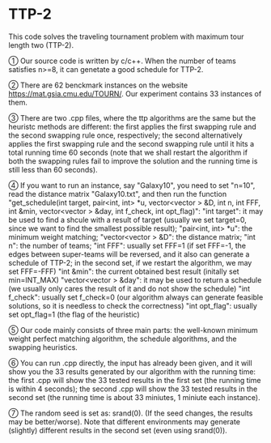 # TTP-2
This code solves the traveling tournament problem with maximum tour length two (TTP-2).

① Our source code is written by c/c++. When the number of teams satisfies n>=8, it can genetate a good schedule for TTP-2.

② There are 62 benckmark instances on the website https://mat.gsia.cmu.edu/TOURN/. Our experiment contains 33 instances of them. 

③ There are two .cpp files, where the ttp algorithms are the same but the heuristc methods are different: 
   the first applies the first swapping rule and the second swapping rule once, respectively; 
   the second alternatively applies the first swapping rule and the second swapping rule until it hits a total running time 60 seconds 
     (note that we shall restart the algorithm if both the swapping rules fail to improve the solution and the running time is still less than 60 seconds).

④ If you want to run an instance, say "Galaxy10", you need to set "n=10", read the distance matrix "Galaxy10.txt", 
   and then run the function "get_schedule(int target, pair<int, int> *u, vector<vector<int> > &D, int n, int FFF, int &min, vector<vector<int> > &day, int f_check, int opt_flag)":
       "int target": it may be used to find a shcule with a result of target (usually we set target=0, since we want to find the smallest possible result);
       "pair<int, int> *u": the minimum weight matching;
       "vector<vector<int> > &D": the distance matrix;
       "int n": the number of teams;
       "int FFF": usually set FFF=1 (if set FFF=-1, the edges between super-teams will be reversed, and it also can generate a schedule of TTP-2; in the second set, if we restart the algorithm, we may set FFF=-FFF)
       "int &min": the current obtained best result (initally set min=INT_MAX)
       "vector<vector<int> > &day": it may be used to return a schedule (we usually only cares the result of it and do not show the schedule)
       "int f_check": usually set f_check=0 (our algorithm always can generate feasible solutions, so it is needless to check the correctness)
       "int opt_flag": usually set opt_flag=1 (the flag of the heuristic)

⑤ Our code mainly consists of three main parts: the well-known minimum weight perfect matching algorithm, the schedule algorithms, and the swapping heuristics.

⑥ You can run .cpp directly, the input has already been given, and it will show you the 33 results generated by our algorithm with the running time:
   the first .cpp will show the 33 tested results in the first set (the running time is within 4 seconds); 
   the second .cpp will show the 33 tested results in the second set (the running time is about 33 miniutes, 1 miniute each instance).

⑦ The random seed is set as: srand(0). (If the seed changes, the results may be better/worse). Note that different environments may generate (slightly) different results in the second set (even using srand(0)).
